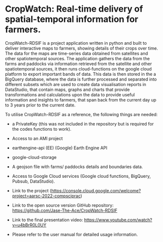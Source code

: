 # CropWatch: Real-time delivery of spatial-temporal information for farmers.

CropWatch-RDSIF is a project application written in python and built to deliver interactive maps to farmers, showing details of their crops over time.  The data for the maps are time-series data obtained from satellites and other spatiotemporal sources. The application gathers the data from the farms and paddocks via information retrieved from the satellite and other spatiotemporal sources, it then runs cloud-functions on the google cloud platform to export important bands of data. This data is then stored in the a BigQuery database, where the data is further processed and separated into different subsets which are used to create data visualisation reports in DataStudio, that contain maps, graphs and charts that provide transformations and calculations upon the data to provide useful information and insights to farmers, that span back from the current day up to 3 years prior to the current date. 

To utilise CropWatch-RDSIF as a reference, the following things are needed:

-  a PrivateKey (this was not included in the repository but is required for the codes functions to work).
- Access to an AMI project

- earthengine-api (EE) (Google) Earth Engine API 

- google-cloud-storage

- A geojson file with farms/ paddocks details and boundaries data.

- Access to Google Cloud services (Google cloud functions, BigQuery, Pubsub, DataStudio).

- Link to the project (https://console.cloud.google.com/welcome?project=aarsc-2022-compsciprac)

- Link to the open source version GitHub repository: https://github.com/Jase-The-Ace/CropWatch-RDSIF

- Link to the final presentation video: https://www.youtube.com/watch?v=u4bBrR0L0UY

- Please refer to the user manual for detailed usage information.